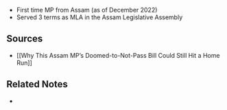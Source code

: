 - First time MP from Assam (as of December 2022)
- Served 3 terms as MLA in the Assam Legislative Assembly

## Sources
- [[Why This Assam MP’s Doomed-to-Not-Pass Bill Could Still Hit a Home Run]]

## Related Notes
- 